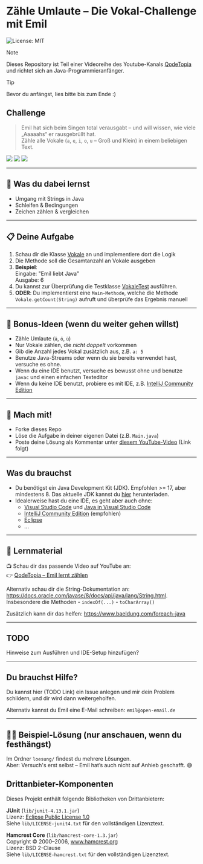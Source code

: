 # Zähle Umlaute – Die Vokal-Challenge mit Emil

![License: MIT](https://img.shields.io/badge/License-MIT-green.svg)

> [!NOTE]
> Dieses Repository ist Teil einer Videoreihe des Youtube-Kanals [QodeTopia](https://youtube.com/@QodeTopia) und richtet sich an Java-Programmieranfänger.

> [!TIP]
> Bevor du anfängst, lies bitte bis zum Ende :)


## Challenge

> Emil hat sich beim Singen total verausgabt – und will wissen, wie viele „Aaaaahs“ er rausgebrüllt hat.  
Zähle alle Vokale (`a`, `e`, `i`, `o`, `u` – Groß und Klein) in einem beliebigen Text.

![](https://img.shields.io/badge/Java-red)
![](https://img.shields.io/badge/Grundlagen-blue)
![](https://img.shields.io/badge/Strings-purple)

---

## 🧠 Was du dabei lernst

- Umgang mit Strings in Java
- Schleifen & Bedingungen
- Zeichen zählen & vergleichen

---

## 📋 Deine Aufgabe

1. Schau dir die Klasse [Vokale](./Vokale.java) an und implementiere dort die Logik
1. Die Methode soll die Gesamtanzahl an Vokale ausgeben
1. **Beispiel**:  
Eingabe: "Emil liebt Java"  
Ausgabe: 6
1. Du kannst zur Überprüfung die Testklasse [VokaleTest](./VokaleTest.java) ausführen.
1. **ODER**: Du implementierst eine `Main-Methode`, welche die Methode `Vokale.getCount(String)` aufruft und überprüfe das Ergebnis manuell 
---

## 🧩 Bonus-Ideen (wenn du weiter gehen willst)

- Zähle Umlaute (`ä`, `ö`, `ü`)
- Nur Vokale zählen, die _nicht doppelt_ vorkommen
- Gib die Anzahl jedes Vokal zusätzlich aus, z.B. `a: 5`
- Benutze Java-Streams oder wenn du sie bereits verwendet hast, versuche es ohne. 
- Wenn du eine IDE benutzt, versuche es bewusst ohne und benutze `javac` und einen einfachen Texteditor
- Wenn du keine IDE benutzt, probiere es mit IDE, z.B. [IntelliJ Community Edition](https://www.jetbrains.com/de-de/idea/download/)

---

## 💬 Mach mit!

- Forke dieses Repo
- Löse die Aufgabe in deiner eigenen Datei (z.B. `Main.java`)
- Poste deine Lösung als Kommentar unter [diesem YouTube-Video](https://youtube.com/@QodeTopia) (Link folgt)

---

## Was du brauchst

- Du benötigst ein Java Development Kit (JDK). Empfohlen >= 17, aber mindestens 8.
  Das aktuelle JDK kannst du [hier](https://www.oracle.com/de/java/technologies/downloads/) herunterladen. 
- Idealerweise hast du eine IDE, es geht aber auch ohne:
  - [Visual Studio Code](https://code.visualstudio.com/) und [Java in Visual Studio Code](https://code.visualstudio.com/docs/languages/java)
  - [IntelliJ Community Edition](https://www.jetbrains.com/de-de/idea/download/) (empfohlen)
  - [Eclipse](https://www.eclipse.org/downloads/)
  - ...

---

## 🧪 Lernmaterial

📺 Schau dir das passende Video auf YouTube an:  
👉 [QodeTopia – Emil lernt zählen](https://youtube.com/@QodeTopia)

Alternativ schau dir die String-Dokumentation an: https://docs.oracle.com/javase/8/docs/api/java/lang/String.html.
Insbesondere die Methoden
    - `indexOf(...)`
    - `toCharArray()`

Zusätzlich kann dir das helfen: https://www.baeldung.com/foreach-java

---

## TODO

Hinweise zum Ausführen und IDE-Setup hinzufügen?

---

## Du brauchst Hilfe?

Du kannst hier (TODO Link) ein Issue anlegen und mir dein Problem schildern, und dir wird dann weitergeholfen.

Alternativ kannst du Emil eine E-Mail schreiben: `emil@open-email.de`

---

## 🧑‍💻 Beispiel-Lösung (nur anschauen, wenn du festhängst)

Im Ordner `loesung/` findest du mehrere Lösungen.  
Aber: Versuch's erst selbst – Emil hat’s auch nicht auf Anhieb geschafft. 😅


## Drittanbieter-Komponenten

Dieses Projekt enthält folgende Bibliotheken von Drittanbietern:

**JUnit** (`lib/junit-4.13.1.jar`)  
Lizenz: [Eclipse Public License 1.0](https://www.eclipse.org/legal/epl-v10.html)  
Siehe `lib/LICENSE-junit4.txt` für den vollständigen Lizenztext.

**Hamcrest Core** (`lib/hamcrest-core-1.3.jar`)  
Copyright © 2000–2006, www.hamcrest.org  
Lizenz: BSD 2-Clause  
Siehe `lib/LICENSE-hamcrest.txt` für den vollständigen Lizenztext.